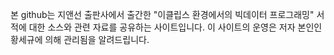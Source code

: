 본 github는 지앤선 출판사에서 출간한 "이클립스 환경에서의 빅데이터 프로그래밍" 서적에 대한 소스와 관련 자료를 공유하는 사이트입니다. 이 사이트의 운영은 저자 본인인 황세규에 의해 관리됨을 알려드립니다.
